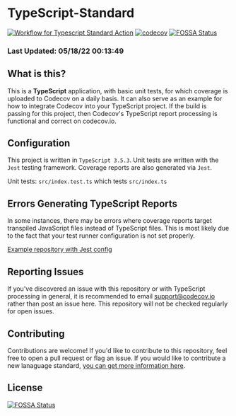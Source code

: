 # TypeScript-Standard

[![Workflow for Typescript Standard Action](https://github.com/codecov/typescript-standard/actions/workflows/typescript-standard.yml/badge.svg)](https://github.com/codecov/typescript-standard/actions/workflows/typescript-standard.yml) [![codecov](https://codecov.io/gh/codecov/TypeScript-Standard/branch/master/graph/badge.svg)](https://codecov.io/gh/codecov/TypeScript-Standard)
[![FOSSA Status](https://app.fossa.com/api/projects/git%2Bgithub.com%2Fcodecov%2Ftypescript-standard.svg?type=shield)](https://app.fossa.com/projects/git%2Bgithub.com%2Fcodecov%2Ftypescript-standard?ref=badge_shield)

### Last Updated: 05/18/22 00:13:49

## What is this?

This is a **TypeScript** application, with basic unit tests, for which coverage is uploaded to Codecov on a daily basis. It can also serve as an example for how to integrate Codecov into your TypeScript project. If the build is passing for this project, then Codecov's TypeScript report processing is functional and correct on codecov.io.

## Configuration

This project is written in `TypeScript 3.5.3`. Unit tests are written with the `Jest` testing framework. Coverage reports are also generated via `Jest`. 

Unit tests: `src/index.test.ts` which tests `src/index.ts`

## Errors Generating TypeScript Reports

In some instances, there may be errors where coverage reports target transpiled JavaScript files instead of TypeScript files. This is most likely due to the fact that your test runner configuration is not set properly. 

[Example repository with Jest config](https://github.com/drazisil/mco-server/blob/master/package.json#L71-L96)


## Reporting Issues

If you've discovered an issue with this repository or with TypeScript processing in general, it is recommended to email support@codecov.io rather than post an issue here. This repository will not be checked regularly for open issues.

## Contributing

Contributions are welcome! If you'd like to contribute to this repository, feel free to open a pull request or flag an issue. If you would like to contribute a new lanaguage standard, [you can get more information here](https://github.com/codecov/standards-scripts/blob/master/README.md#contributing). 


## License
[![FOSSA Status](https://app.fossa.com/api/projects/git%2Bgithub.com%2Fcodecov%2Ftypescript-standard.svg?type=large)](https://app.fossa.com/projects/git%2Bgithub.com%2Fcodecov%2Ftypescript-standard?ref=badge_large)